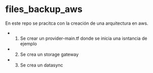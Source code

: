 # files_backup_aws

En este repo se pracitca con la creación de una arquitectura en aws.

- 1. Se crear un provider-main.tf donde se inicia una isntancia de ejemplo
- 2. Se crea un storage gateway
- 3. Se crea un datasync
